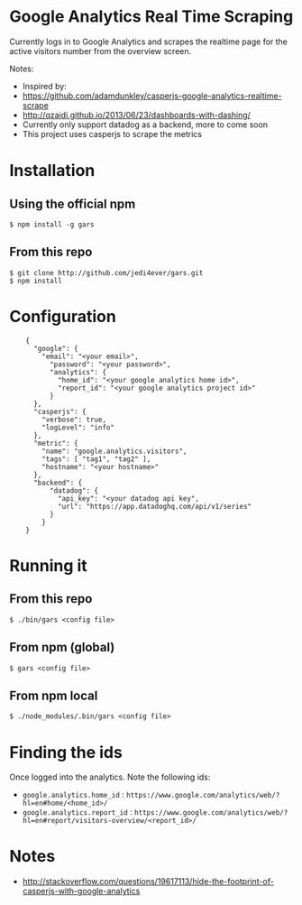 Google Analytics Real Time Scraping
==============================================
Currently logs in to Google Analytics and scrapes the realtime page for the active visitors number from the overview screen.

Notes: 
- Inspired by: 
 - <https://github.com/adamdunkley/casperjs-google-analytics-realtime-scrape>
 - <http://qzaidi.github.io/2013/06/23/dashboards-with-dashing/>
- Currently only support datadog as a backend, more to come soon
- This project uses casperjs to scrape the metrics

# Installation

## Using the official npm
`$ npm install -g gars`

## From this repo
```
$ git clone http://github.com/jedi4ever/gars.git
$ npm install
```

# Configuration
```
    {
      "google": {
        "email": "<your email>",
          "password": "<your password>",
          "analytics": {
            "home_id": "<your google analytics home id>",
            "report_id": "<your google analytics project id>"
          }
      },
      "casperjs": {
        "verbose": true,
        "logLevel": "info"
      },
      "metric": {
        "name": "google.analytics.visitors",
        "tags": [ "tag1", "tag2" ],
        "hostname": "<your hostname>"
      },
      "backend": {
          "datadog": {
            "api_key": "<your datadog api key",
            "url": "https://app.datadoghq.com/api/v1/series"
          }
        }
    }
```

# Running it
## From this repo
`$ ./bin/gars <config file>`

## From npm (global)
`$ gars <config file>`

## From npm local
`$ ./node_modules/.bin/gars <config file>`

# Finding the ids
Once logged into the analytics. Note the following ids:

- `google.analytics.home_id` : `https://www.google.com/analytics/web/?hl=en#home/<home_id>/`
- `google.analytics.report_id` : `https://www.google.com/analytics/web/?hl=en#report/visitors-overview/<report_id>/`

# Notes
- http://stackoverflow.com/questions/19617113/hide-the-footprint-of-casperjs-with-google-analytics
